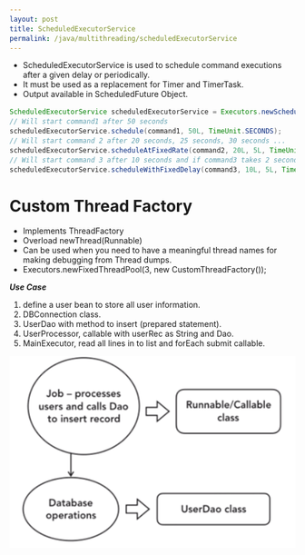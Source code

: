```yaml
---
layout: post
title: ScheduledExecutorService
permalink: /java/multithreading/scheduledExecutorService
---
```


- ScheduledExecutorService is used to schedule command executions after a given delay or periodically.
- It must be used as a replacement for Timer and TimerTask.
- Output available in ScheduledFuture Object.

```java
ScheduledExecutorService scheduledExecutorService = Executors.newScheduledThreadPool(5);
// Will start command1 after 50 seconds
scheduledExecutorService.schedule(command1, 50L, TimeUnit.SECONDS);
// Will start command 2 after 20 seconds, 25 seconds, 30 seconds ...
scheduledExecutorService.scheduleAtFixedRate(command2, 20L, 5L, TimeUnit.SECONDS);
// Will start command 3 after 10 seconds and if command3 takes 2 seconds to be executed also after 17, 24, 31, 38 seconds...
scheduledExecutorService.scheduleWithFixedDelay(command3, 10L, 5L, TimeUnit.SECONDS);
```

# Custom Thread Factory
- Implements ThreadFactory
- Overload newThread(Runnable)
- Can be used when you need to have a meaningful thread names for making debugging from Thread dumps.
- Executors.newFixedThreadPool(3, new CustomThreadFactory());

***Use Case***
1. define a user bean to store all user information.
2. DBConnection class.
3. UserDao with method to insert (prepared statement).
4. UserProcessor, callable with userRec as String and Dao. 
5. MainExecutor, read all lines in to list and forEach submit callable.

![custom-thread-factory-usecase](https://github.com/arpit04tripathi/files-cdn/raw/cdn/java/multi-threading/custom-thread-factory-usecase.png)
